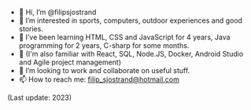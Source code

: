 - 👋 Hi, I’m @filipsjostrand
- 👀 I’m interested in sports, computers, outdoor experiences and good stories.
- 🌱 I’ve been learning HTML, CSS and JavaScript for 4 years, Java programming for 2 years, C-sharp for some months.
- 🌱 (I'm also familiar with React, SQL, Node.JS, Docker, Android Studio and Agile project management)
- 💞️ I’m looking to work and collaborate on useful stuff.
- 📫 How to reach me: filip_sjostrand@hotmail.com

(Last update: 2023)

<!---
Bake it till you make it!
--->
